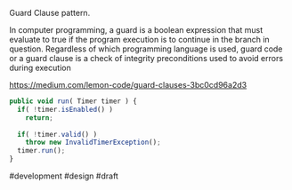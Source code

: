 Guard Clause pattern.

In computer programming, a guard is a boolean expression that must evaluate to true if the program execution is to continue in the branch in question. Regardless of which programming language is used, guard code or a guard clause is a check of integrity preconditions used to avoid errors during execution

https://medium.com/lemon-code/guard-clauses-3bc0cd96a2d3

```javascript
public void run( Timer timer ) {
  if( !timer.isEnabled() )
    return;
  
  if( !timer.valid() )
    throw new InvalidTimerException();
  timer.run();
}
```

#development #design 
#draft